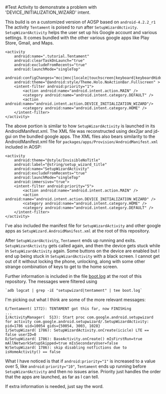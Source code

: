 
#Test Activity to demonstrate a problem with 'DEVICE_INITIALIZATION_WIZARD' intent.

This build is on a customized version of AOSP based on `android-4.2.2_r1`
The activity `Tentament` is poised to run after `SetupWizardActivity`.
`SetupWizardActivity` helps the user set up his Google account and various
settings. It comes bundled with the other various google apps like Play
Store, Gmail, and Maps.

    <activity
        android:name=".tutorial.Tentament"
        android:clearTaskOnLaunch="true"
        android:excludeFromRecents="true"
        android:launchMode="singleTop"
        android:configChanges="mcc|mnc|locale|touchscreen|keyboard|keyboardHidden|navigation|screenLayout|fontScale|uiMode|orientation|screenSize|smallestScreenSize"
        android:theme="@android:style/Theme.Holo.NoActionBar.Fullscreen" >
        <intent-filter android:priority="1">
            <action android:name="android.intent.action.MAIN" />
            <category android:name="android.intent.category.DEFAULT" />
            <action android:name="android.intent.action.DEVICE_INITIALIZATION_WIZARD"/>
            <category android:name="android.intent.category.HOME" />
        </intent-filter>
    </activity>

The above portion is similar to how `SetupWizardActivity` is launched in its
AndroidManifest.xml.  The XML file was reconstructed using dex2jar and jd-gui
on the bundled google apps. The XML files also bears similarity to the
AndroidManifest.xml file for `packages/apps/Provision/AndroidManifest.xml`
included in AOSP:

    <activity
        android:theme="@style/InvisibleNoTitle"
        android:label="@string/setup_wizard_title"
        android:name="SetupWizardActivity"
        android:excludeFromRecents="true"
        android:launchMode="singleTop"
        android:immersive="true">
        <intent-filter android:priority="5">
            <action android:name="android.intent.action.MAIN" />
            <action android:name="android.intent.action.DEVICE_INITIALIZATION_WIZARD" />
            <category android:name="android.intent.category.HOME" />
            <category android:name="android.intent.category.DEFAULT" />
        </intent-filter>
    </activity>

I've also included the manifest file for `SetupWizardActivity` and other google
apps as `SetupWizard.AndroidManifest.xml` at the root of this repository.

After `SetupWizardActivity`, `Tentament` ends up running and exits.
`SetupWizardActivity` gets called again, and then the device gets stuck while
in `SetupWizardActivity` again. Some buttons on the device are enabled but I
end up being stuck in `SetupWizardActivity` with a black screen. I cannot get
out of it without locking the phone, unlocking, along with some other strange
combination of keys to get to the home screen.

Further information is included in the file [boot.log](boot.log) at the root of
this repository. The messages were filtered using 

    `adb logcat | grep -iE "setupwizard|tentament" | tee boot.log`

I'm picking out what I think are some of the more relevant messages:

    E/Tentament( 1772): TENTAMENT got this far, now FINISHing
    ...
    I/ActivityManager(  513): Start proc com.google.android.setupwizard for activity com.google.android.setupwizard/.SetupWizardActivity: pid=1786 uid=10054 gids={50054, 3003, 1028}
    I/SetupWizard( 1786): SetupWizardActivity.onCreate(icicle) LTE == false userID=0
    D/SetupWizard( 1786): BaseActivity.onCreate() mIsFirstRun=true mAllNetworkSetupSkipped=true mIsSecondaryUser=false
    W/SetupWizard( 1786): skip disabling notfictions due to isHomeActivity() == false


What I have noticed is that if `android:priority="1"` is increased to a value
over 5, like `android:priority="10"`, `Tentament` ends up running before
`SetupWizardActivity` and then no issues arise. Priority just handles the order
that the apps are launched, as far as I can tell. 

If extra information is needed, just say the word.
